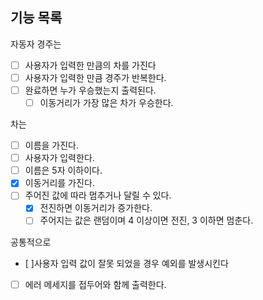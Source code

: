 ## 기능 목록
자동자 경주는
- [ ] 사용자가 입력한 만큼의 차를 가진다
- [ ] 사용자가 입력한 만큼 경주가 반복한다.
- [ ] 완료하면 누가 우승했는지 출력된다.
    - [ ] 이동거리가 가장 많은 차가 우승한다.

차는
- [ ] 이름을 가진다.
- [ ] 사용자가 입력한다.
- [ ] 이름은 5자 이하이다.
- [X] 이동거리를 가진다.
- [ ] 주어진 값에 따라 멈추거나 달릴 수 있다.
    - [X] 전진하면 이동거리가 증가한다.
    - [ ] 주어지는 값은 랜덤이며 4 이상이면 전진, 3 이하면 멈춘다.

공통적으로
- [ ]사용자 입력 값이 잘못 되었을 경우 예외를 발생시킨다
- [ ] 에러 메세지를 접두어와 함께 출력한다.
